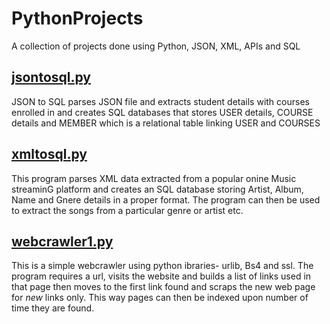 # PythonProjects
A collection of projects done using Python, JSON, XML, APIs and SQL
## [jsontosql.py](https://github.com/digantrastogi/PythonProjects/blob/main/jsontosql.py)
JSON to SQL parses JSON file and extracts student details with courses enrolled in and creates  SQL databases that stores USER details, COURSE details and MEMBER which is a relational table linking USER and COURSES
## [xmltosql.py](https://github.com/digantrastogi/PythonProjects/blob/main/xmltosql.py)
This program parses XML data extracted from a popular onine Music streaminG platform and creates an SQL database storing Artist, Album, Name and Gnere details in a proper format. The program can then be used to extract the songs from a particular genre or artist etc.
## [webcrawler1.py](https://github.com/digantrastogi/PythonProjects/blob/main/webcrawler1.py)
This is a simple webcrawler using python ibraries- urlib, Bs4 and ssl. The program requires a url, visits the website and builds a list of links used in that page then moves to the first link found and scraps the new web page for _new_ links only. This way pages can then be indexed upon number of time they are found.
